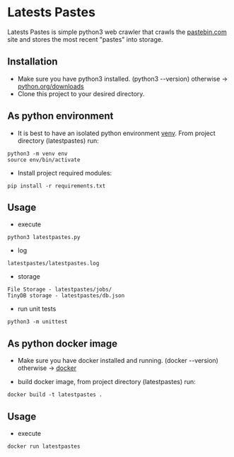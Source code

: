 # Latests Pastes

Latests Pastes is simple python3 web crawler that crawls the [pastebin.com](https://pastebin.com/) site and stores the most recent "pastes" into storage. 

## Installation

* Make sure you have python3 installed. (python3 --version) otherwise  -> [python.org/downloads](https://www.python.org/downloads/)
* Clone this project to your desired directory.

## As python environment

* It is best to have an isolated python environment  [venv](https://realpython.com/python-virtual-environments-a-primer/). 
From project directory (latestpastes) run:
```
python3 -m venv env
source env/bin/activate
```

* Install project required modules:
```
pip install -r requirements.txt
```
## Usage

* execute
```
python3 latestpastes.py
```
* log
```
latestpastes/latestpastes.log
```
* storage
```
File Storage - latestpastes/jobs/
TinyDB storage - latestpastes/db.json
```
* run unit tests
```
python3 -m unittest
```

## As python docker image

* Make sure you have docker installed and running. (docker --version) otherwise  -> [docker](https://docs.docker.com/install/)

* build docker image, from project directory (latestpastes) run:
```
docker build -t latestpastes .
```
## Usage

* execute
```
docker run latestpastes
```






